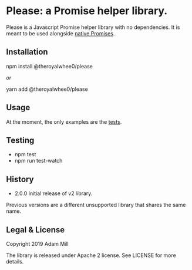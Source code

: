 # Please: a Promise helper library.
Please is a Javascript Promise helper library with no dependencies. It is meant to be used alongside [native Promises](https://developer.mozilla.org/en-US/docs/Web/JavaScript/Reference/Global_Objects/Promise).

## Installation
npm install @theroyalwhee0/please

*or*

yarn add @theroyalwhee0/please

## Usage
At the moment, the only examples are the [tests](https://github.com/theroyalwhee0/please/tree/master/test).

## Testing
- npm test
- npm run test-watch

## History
 - 2.0.0 Initial release of v2 library.

 Previous versions are a different unsupported library that shares the same name.

## Legal & License
Copyright 2019 Adam Mill

The library is released under Apache 2 license.  See LICENSE for more details.
